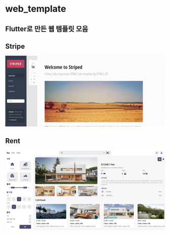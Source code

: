 # web_template
## Flutter로 만든 웹 템플릿 모음

## Stripe

![Stripe](./images/stripe_thumbnail.jpg)

## Rent

![Rent](./images/rent_thumbnail.PNG)

